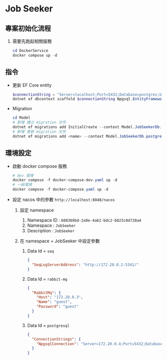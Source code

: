 # Job Seeker

## 專案初始化流程

1. 需要先跑起相關服務

   ```ps1
   cd DockerService
   docker compose up -d
   ```

## 指令

- 更新 EF Core entity

  ```ps1
  $connectionString = "Server=localhost;Port=5432;Database=postgres;User Id=jobseeker;Password=jobseeker"
  dotnet ef dbcontext scaffold $connectionString Npgsql.EntityFrameworkCore.PostgreSQL -o ./JobSeekerDb --force
  ```

- Migration

  ```ps1
  cd Model
  # 新增 建立 migration 文件
  dotnet ef migrations add InitialCreate --context Model.JobSeekerDb.postgresContext
  # 新增 更新 migration 文件
  dotnet ef migrations add <name> --context Model.JobSeekerDb.postgresContext
  ```

## 環境設定

- 啟動 docker compose 服務

  ```ps1
  # dev 環境
  docker compose -f docker-compose-dev.yaml up -d
  # 一般環境
  docker compose -f docker-compose.yaml up -d
  ```

- 設定 nacos 中的參數 `http://localhost:8848/nacos`

  1. 設定 namespace

     1. Namespace ID : `608369bd-2a9e-4a62-bdc2-b023c0d720a4`
     1. Namespace : `JobSeeker`
     1. Description : `JobSeeker`

  1. 在 namespace = JobSeeker 中設定參數

     1. Data Id = `seq`

        ```json
        {
          "SeqLogServerAddress": "http://172.20.0.2:5341/"
        }
        ```

     1. Data Id = `rabbit-mq`

        ```json
        {
          "RabbitMq": {
            "Host": "172.20.0.3",
            "Name": "guest",
            "Password": "guest"
          }
        }
        ```

     1. Data Id = `postgresql`

        ```json
        {
          "ConnectionStrings": {
            "NpgsqlConnection": "Server=172.20.0.4;Port=5432;Database=postgres;User Id=jobseeker;Password=jobseeker"
          }
        }
        ```
